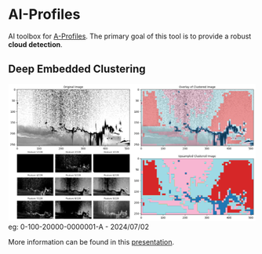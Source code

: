 # AI-Profiles

AI toolbox for [A-Profiles](https://github.com/AugustinMortier/a-profiles).
The primary goal of this tool is to provide a robust **cloud detection**.


## Deep Embedded Clustering
![image](images/output/20240702-0-100-20000-0000001-A.png)
eg: 0-100-20000-0000001-A - 2024/07/02

More information can be found in this [presentation](https://docs.google.com/presentation/d/1z6y5nCokZjAGNgXZBGeQyZ3vgjH6tkwxM01Jh9Wl1VQ/edit?usp=sharing).